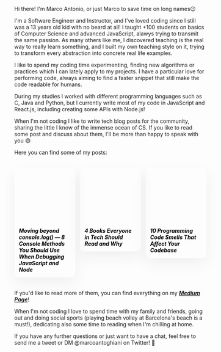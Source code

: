 Hi there! I'm Marco Antonio, or just Marco to save time on long names😉

I'm a Software Engineer and Instructor, and I've loved coding since I still was a 13 years old kid with no beard at all!
I taught +100 students on basics of Computer Science and advanced JavaScript, alawys trying to transmit the same passion. As many others like me, I discovered teaching is the real way to really learn something, and I built my own teaching style on it, trying to transform every abstraction into concrete real life examples. 

I like to spend my coding time experimenting, finding new algorithms or practices which I can lately apply to my projects. I have a particular love for performing code, always aiming to find a faster snippet that still make the code readable for humans.

During my studies I worked with different programming languages such as C, Java and Python, but I currently write most of my code in JavaScript and React.js, including creating some APIs with Node.js!

When I'm not coding I like to write tech blog posts for the community, sharing the little I know of the immense ocean of CS. If you like to read some post and discuss about them, I'll be more than happy to speak with you 😄

Here you can find some of my posts:

<div style="overflow-x: auto; width: 100%; display: grid; grid-template-columns: repeat(3, 1fr); grid-gap: 12px; margin: -18px -24px; padding: 36px 24px;">
  <a style="text-decoration: none; color: #000" href="https://levelup.gitconnected.com/moving-beyond-console-log-8-console-methods-you-should-use-when-debugging-javascript-and-node-25f6ac840ada?source=friends_link&sk=62597805243671cb9b96e54b052fde58" alt="Moving beyond console.log() — 8 Console Methods You Should Use When Debugging JavaScript and Node">
    <div style="border-radius: 12px; box-shadow: 0 14px 36px 0 rgba(75, 80, 94, 0.08);">
      <span style="display: block; width: 100%; max-width: 100%; height: 15vw; border-top-right-radius: 12px; border-top-left-radius: 12px; background-image: url('./assets/learning-node.png'); background-size: cover;" ></span>
      <h5 style="cursor: pointer; margin: 0; padding: 12px">Moving beyond console.log() — 8 Console Methods You Should Use When Debugging JavaScript and Node</h5>
    </div>
  </a>
  <a style="text-decoration: none; color: #000" href="https://medium.com/better-programming/4-books-every-it-professional-should-read-and-why-b50628175372?source=friends_link&sk=70ee9016f1248f2d11a3977b24c9844f" alt="4 Books Everyone in Tech Should Read and Why">
    <div style="border-radius: 12px; box-shadow: 0 14px 36px 0 rgba(75, 80, 94, 0.08);">
      <span style="display: block; width: 100%; max-width: 100%; height: 15vw; border-top-right-radius: 12px; border-top-left-radius: 12px; background-image: url('./assets/four-books.jpeg'); background-size: cover;" ></span>
      <h5 style="cursor: pointer; margin: 0; padding: 12px">4 Books Everyone in Tech Should Read and Why</h5>
    </div>
  </a>
  <a style="text-decoration: none; color: #000" href="https://levelup.gitconnected.com/10-programming-code-smells-that-affect-your-codebase-e66104e0341d" alt="10 Programming Code Smells That Affect Your Codebase">
    <div style="border-radius: 12px; box-shadow: 0 14px 36px 0 rgba(75, 80, 94, 0.08);">
      <span style="display: block; width: 100%; max-width: 100%; height: 15vw; border-top-right-radius: 12px; border-top-left-radius: 12px; background-image: url('./assets/programming-smells.jpeg'); background-size: cover;" ></span>
      <h5 style="cursor: pointer; margin: 0; padding: 12px">10 Programming Code Smells That Affect Your Codebase</h5>
    </div>
  </a>
</div>

If you'd like to read more of them, you can find everything on my <a href="https://medium.com/better-programming">***Medium Page***</a>!

When I'm not coding I love to spend time with my family and friends, going out and doing social sports (playing beach volley at Barcelona's beach is a must!), dedicating also some time to reading when I'm chilling at home.

If you have any further questions or just want to have a chat, feel free to send me a tweet or DM @marcoantoghiani on Twitter! 🚀


